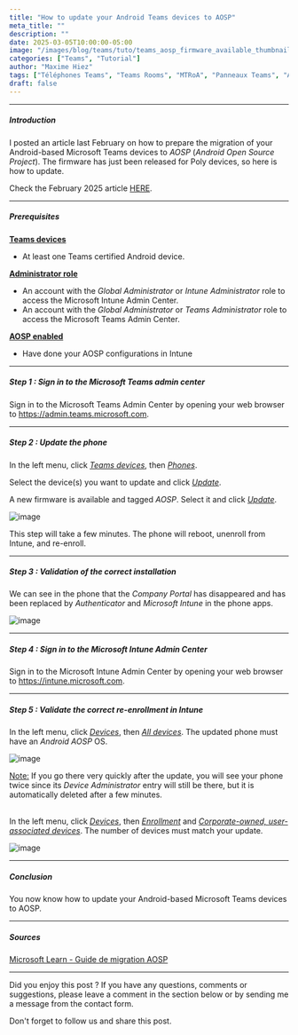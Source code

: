 ```yaml
---
title: "How to update your Android Teams devices to AOSP"
meta_title: ""
description: ""
date: 2025-03-05T10:00:00-05:00
image: "/images/blog/teams/tuto/teams_aosp_firmware_available_thumbnail.png"
categories: ["Teams", "Tutorial"]
author: "Maxime Hiez"
tags: ["Téléphones Teams", "Teams Rooms", "MTRoA", "Panneaux Teams", "AOSP", "Android"]
draft: false
---
```

---

##### Introduction
I posted an article last February on how to prepare the migration of your Android-based Microsoft Teams devices to *AOSP* (*Android Open Source Project*). The firmware has just been released for Poly devices, so here is how to update.

Check the February 2025 article [HERE](https://maxime.hiez.ca/blog/2025-02-09-intune-enable-aosp-teams-phones).

---

##### Prerequisites
**<u>Teams devices</u>**
- At least one Teams certified Android device.

**<u>Administrator role</u>**
- An account with the *Global Administrator* or *Intune Administrator* role to access the Microsoft Intune Admin Center.
- An account with the *Global Administrator* or *Teams Administrator* role to access the Microsoft Teams Admin Center.

**<u>AOSP enabled</u>**
- Have done your AOSP configurations in Intune

---

##### Step 1 : Sign in to the Microsoft Teams admin center
Sign in to the Microsoft Teams Admin Center by opening your web browser to https://admin.teams.microsoft.com.

---

##### Step 2 : Update the phone
In the left menu, click *<u>Teams devices</u>*, then *<u>Phones</u>*.

Select the device(s) you want to update and click *<u>Update</u>*.

A new firmware is available and tagged *AOSP*. Select it and click *<u>Update</u>*.

![image](/images/blog/teams/tuto/teams_aosp_firmware_available_001.png)

This step will take a few minutes. The phone will reboot, unenroll from Intune, and re-enroll.

---

##### Step 3 : Validation of the correct installation
We can see in the phone that the *Company Portal* has disappeared and has been replaced by *Authenticator* and *Microsoft Intune* in the phone apps.

![image](/images/blog/teams/tuto/teams_aosp_firmware_available_002.png)

---

##### Step 4 : Sign in to the Microsoft Intune Admin Center
Sign in to the Microsoft Intune Admin Center by opening your web browser to https://intune.microsoft.com.

---

##### Step 5 : Validate the correct re-enrollment in Intune
In the left menu, click *<u>Devices</u>*, then *<u>All devices</u>*. The updated phone must have an *Android AOSP* OS.

![image](/images/blog/teams/tuto/teams_aosp_firmware_available_003.png)

<u>Note:</u> If you go there very quickly after the update, you will see your phone twice since its *Device Administrator* entry will still be there, but it is automatically deleted after a few minutes.
<br/><br/>

In the left menu, click *<u>Devices</u>*, then *<u>Enrollment</u>* and *<u>Corporate-owned, user-associated devices</u>*. The number of devices must match your update.

![image](/images/blog/teams/tuto/teams_aosp_firmware_available_004.png)

---

##### Conclusion
You now know how to update your Android-based Microsoft Teams devices to AOSP.

---

##### Sources
[Microsoft Learn - Guide de migration AOSP](https://learn.microsoft.com/en-us/microsoftteams/rooms/android-migration-guide)

---


Did you enjoy this post ? If you have any questions, comments or suggestions, please leave a comment in the section below or by sending me a message from the contact form.

Don't forget to follow us and share this post.